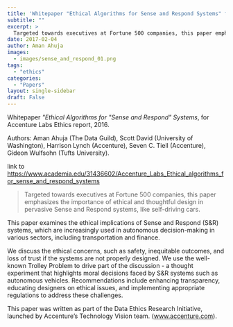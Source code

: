 ```yaml
---
title: 'Whitepaper "Ethical Algorithms for Sense and Respond Systems" for Accenture Labs'
subtitle: ""
excerpt: > 
  Targeted towards executives at Fortune 500 companies, this paper emphasizes the importance of ethical and thoughtful design in pervasive Sense and Respond systems, like self-driving cars.
date: 2017-02-04
author: Aman Ahuja
images:
  - images/sense_and_respond_01.png
tags:
  - "ethics"
categories: 
  - "Papers"
layout: single-sidebar
draft: False
---
```


Whitepaper _"Ethical Algorithms for "Sense and Respond" Systems_, for Accenture Labs Ethics report, 2016. 

Authors: Aman Ahuja (The Data Guild), Scott David (University of Washington), Harrison Lynch (Accenture), Seven C. Tiell (Accenture),  Gideon Wulfsohn (Tufts University). 

link to 
https://www.academia.edu/31436602/Accenture_Labs_Ethical_algorithms_for_sense_and_respond_systems

> Targeted towards executives at Fortune 500 companies, this paper emphasizes the importance of ethical and thoughtful design in pervasive Sense and Respond systems, like self-driving cars.

This paper examines the ethical implications of Sense and Respond (S&R) systems, which are increasingly used in autonomous decision-making in various sectors, including transportation and finance. 

We discuss the ethical concerns, such as safety, inequitable outcomes, and loss of trust if the systems are not properly designed. We use the well-known Trolley Problem to drive part of the discussion - a thought experiment that highlights moral decisions faced by S&R systems such as autonomous vehicles. Recommendations include enhancing transparency, educating designers on ethical issues, and implementing appropriate regulations to address these challenges.

This paper was written as part of the Data Ethics Research Initiative, launched by Accenture’s Technology Vision team. (www.accenture.com). 
